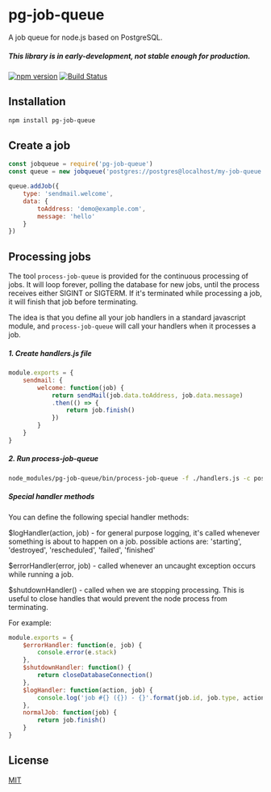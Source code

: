 # pg-job-queue

A job queue for node.js based on PostgreSQL.

##### This library is in early-development, not stable enough for production.

[![npm version](https://badge.fury.io/js/pg-job-queue.svg)](https://badge.fury.io/js/pg-job-queue)
[![Build Status](https://travis-ci.org/jameshy/pg-job-queue.svg?branch=master)](https://travis-ci.org/jameshy/pg-job-queue)


## Installation
```bash
npm install pg-job-queue
```

## Create a job

```javascript
const jobqueue = require('pg-job-queue')
const queue = new jobqueue('postgres://postgres@localhost/my-job-queue')

queue.addJob({
    type: 'sendmail.welcome',
    data: {
        toAddress: 'demo@example.com',
        message: 'hello'
    }
})
```


## Processing jobs

The tool `process-job-queue` is provided for the continuous processing of jobs.  It will loop forever, polling the database for new jobs, until the process receives either SIGINT or SIGTERM.  If it's terminated while processing a job, it will finish that job before terminating.

The idea is that you define all your job handlers in a standard javascript module, and `process-job-queue` will call your handlers when it processes a job.

##### 1. Create handlers.js file
```javascript
module.exports = {
    sendmail: {
        welcome: function(job) {
            return sendMail(job.data.toAddress, job.data.message)
            .then(() => {
                return job.finish()
            })
        }
    }
}
```

##### 2. Run process-job-queue
```bash
node_modules/pg-job-queue/bin/process-job-queue -f ./handlers.js -c postgres://postgres@localhost/my-job-queue
```

##### Special handler methods
You can define the following special handler methods:

$logHandler(action, job) - for general purpose logging, it's called whenever something is about to happen on a job.  possible actions are: 'starting', 'destroyed', 'rescheduled', 'failed', 'finished'

$errorHandler(error, job) - called whenever an uncaught exception occurs while running a job.

$shutdownHandler() - called when we are stopping processing.  This is useful to close handles that would prevent the node process from terminating.

For example:
```javascript
module.exports = {
    $errorHandler: function(e, job) {
        console.error(e.stack)
    },
    $shutdownHandler: function() {
        return closeDatabaseConnection()
    },
    $logHandler: function(action, job) {
        console.log('job #{} ({}) - {}'.format(job.id, job.type, action))
    },
    normalJob: function(job) {
        return job.finish()
    }
}
```

## License
[MIT](LICENSE)
